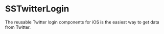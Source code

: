 # SSTwitterLogin
The reusable Twitter login components for iOS is the easiest way to get data from Twitter.

